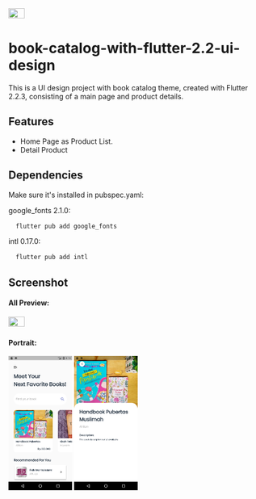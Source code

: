 <img src="https://flutter.dev/assets/flutter-lockup-1caf6476beed76adec3c477586da54de6b552b2f42108ec5bc68dc63bae2df75.png" width=25% height=25%/> 

# book-catalog-with-flutter-2.2-ui-design

This is a UI design project with book catalog theme, created with Flutter 2.2.3, consisting of a main page and product details.

## Features

- Home Page as Product List.
- Detail Product

## Dependencies

Make sure it's installed in pubspec.yaml:

google_fonts 2.1.0:
```bash
  flutter pub add google_fonts
```

intl 0.17.0:
```bash
  flutter pub add intl
```

## Screenshot

#### All Preview:
<p align="left"> 
    <img src="https://github.com/hairulloh-sukur/book-catalog-with-flutter-2.2-ui-design/blob/master/screenshot/book_catalog.gif" width=25% height=25%/> 
</p>

#### Portrait:
<p align="left"> 
    <img src="https://github.com/hairulloh-sukur/book-catalog-with-flutter-2.2-ui-design/blob/master/screenshot/home_page.png" width=25% height=25%/>  
    <img src="https://github.com/hairulloh-sukur/book-catalog-with-flutter-2.2-ui-design/blob/master/screenshot/detail_page.png" width=25% height=25%/>  
</p>

